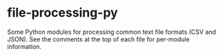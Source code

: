# file-processing-py

Some Python modules for processing common text file formats (CSV and JSON).
See the comments at the top of each file for per-module information.
